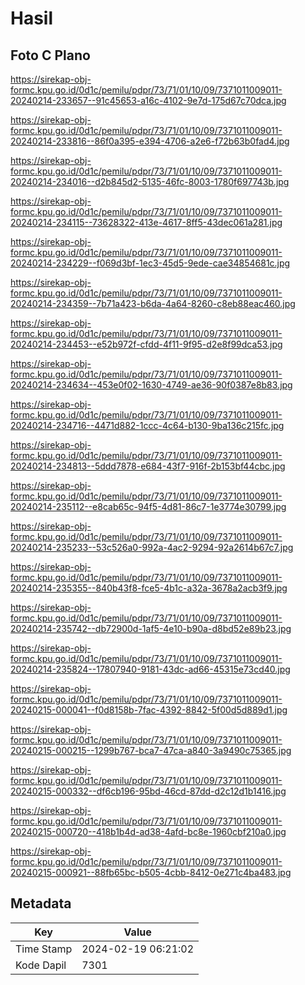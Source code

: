 # Hasil

## Foto C Plano

https://sirekap-obj-formc.kpu.go.id/0d1c/pemilu/pdpr/73/71/01/10/09/7371011009011-20240214-233657--91c45653-a16c-4102-9e7d-175d67c70dca.jpg

https://sirekap-obj-formc.kpu.go.id/0d1c/pemilu/pdpr/73/71/01/10/09/7371011009011-20240214-233816--86f0a395-e394-4706-a2e6-f72b63b0fad4.jpg

https://sirekap-obj-formc.kpu.go.id/0d1c/pemilu/pdpr/73/71/01/10/09/7371011009011-20240214-234016--d2b845d2-5135-46fc-8003-1780f697743b.jpg

https://sirekap-obj-formc.kpu.go.id/0d1c/pemilu/pdpr/73/71/01/10/09/7371011009011-20240214-234115--73628322-413e-4617-8ff5-43dec061a281.jpg

https://sirekap-obj-formc.kpu.go.id/0d1c/pemilu/pdpr/73/71/01/10/09/7371011009011-20240214-234229--f069d3bf-1ec3-45d5-9ede-cae34854681c.jpg

https://sirekap-obj-formc.kpu.go.id/0d1c/pemilu/pdpr/73/71/01/10/09/7371011009011-20240214-234359--7b71a423-b6da-4a64-8260-c8eb88eac460.jpg

https://sirekap-obj-formc.kpu.go.id/0d1c/pemilu/pdpr/73/71/01/10/09/7371011009011-20240214-234453--e52b972f-cfdd-4f11-9f95-d2e8f99dca53.jpg

https://sirekap-obj-formc.kpu.go.id/0d1c/pemilu/pdpr/73/71/01/10/09/7371011009011-20240214-234634--453e0f02-1630-4749-ae36-90f0387e8b83.jpg

https://sirekap-obj-formc.kpu.go.id/0d1c/pemilu/pdpr/73/71/01/10/09/7371011009011-20240214-234716--4471d882-1ccc-4c64-b130-9ba136c215fc.jpg

https://sirekap-obj-formc.kpu.go.id/0d1c/pemilu/pdpr/73/71/01/10/09/7371011009011-20240214-234813--5ddd7878-e684-43f7-916f-2b153bf44cbc.jpg

https://sirekap-obj-formc.kpu.go.id/0d1c/pemilu/pdpr/73/71/01/10/09/7371011009011-20240214-235112--e8cab65c-94f5-4d81-86c7-1e3774e30799.jpg

https://sirekap-obj-formc.kpu.go.id/0d1c/pemilu/pdpr/73/71/01/10/09/7371011009011-20240214-235233--53c526a0-992a-4ac2-9294-92a2614b67c7.jpg

https://sirekap-obj-formc.kpu.go.id/0d1c/pemilu/pdpr/73/71/01/10/09/7371011009011-20240214-235355--840b43f8-fce5-4b1c-a32a-3678a2acb3f9.jpg

https://sirekap-obj-formc.kpu.go.id/0d1c/pemilu/pdpr/73/71/01/10/09/7371011009011-20240214-235742--db72900d-1af5-4e10-b90a-d8bd52e89b23.jpg

https://sirekap-obj-formc.kpu.go.id/0d1c/pemilu/pdpr/73/71/01/10/09/7371011009011-20240214-235824--17807940-9181-43dc-ad66-45315e73cd40.jpg

https://sirekap-obj-formc.kpu.go.id/0d1c/pemilu/pdpr/73/71/01/10/09/7371011009011-20240215-000041--f0d8158b-7fac-4392-8842-5f00d5d889d1.jpg

https://sirekap-obj-formc.kpu.go.id/0d1c/pemilu/pdpr/73/71/01/10/09/7371011009011-20240215-000215--1299b767-bca7-47ca-a840-3a9490c75365.jpg

https://sirekap-obj-formc.kpu.go.id/0d1c/pemilu/pdpr/73/71/01/10/09/7371011009011-20240215-000332--df6cb196-95bd-46cd-87dd-d2c12d1b1416.jpg

https://sirekap-obj-formc.kpu.go.id/0d1c/pemilu/pdpr/73/71/01/10/09/7371011009011-20240215-000720--418b1b4d-ad38-4afd-bc8e-1960cbf210a0.jpg

https://sirekap-obj-formc.kpu.go.id/0d1c/pemilu/pdpr/73/71/01/10/09/7371011009011-20240215-000921--88fb65bc-b505-4cbb-8412-0e271c4ba483.jpg


## Metadata

| Key        | Value               |
| ---------- | ------------------- |
| Time Stamp | 2024-02-19 06:21:02 |
| Kode Dapil | 7301                |



